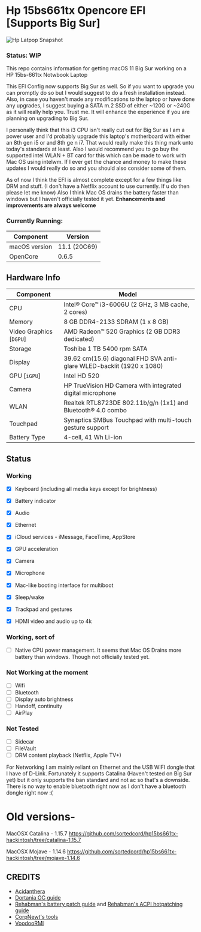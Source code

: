 # Hp 15bs661tx Opencore EFI [Supports Big Sur]
![Hp Latpop Snapshot](https://github.com/sortedcord/hp15bs661tx-hackintosh/blob/master/Docs/Laptop.png)
### Status: WIP

This repo contains information for getting macOS 11 Big Sur working on a HP 15bs-661tx Notwbook Laptop

This EFI Config now supports Big Sur as well. So if you want to upgrade you can promptly do so but I would suggest to do a fresh installation instead. Also, in case you haven't made any modifications to the laptop or have done any upgrades, I suggest buying a SATA m.2 SSD of either ~120G or ~240G as it will really help you. Trust me. It will enhance the experience if you are planning on upgrading to Big Sur.

I personally think that this i3 CPU isn't really cut out for Big Sur as I am a power user and I'd probably upgrade this laptop's motherboard with either an 8th gen i5 or and 8th ge n i7. That would really make this thing mark unto today's standards at least. Also I would recommend you to go buy the supported intel WLAN + BT card for this which can be made to work with Mac OS using intelwm. If I ever get the chance and money to make these updates I would really do so and you should also consider some of them.

As of now I think the EFI is almost complete except for a few things like DRM and stuff. (I don't have a Netflix account to use currently. If u do then please let me know) Also I think Mac OS drains the battery faster than windows but I haven't officially tested it yet. **Enhancements and improvements are always welcome**

### Currently Running:


| Component     | Version      |
| ------------- | ------------ |
| macOS version | 11.1 (20C69) |
| OpenCore      | 0.6.5        |

## Hardware Info

| Component | Model                                   |
| --------- | --------------------------------------- |
| CPU       | Intel® Core™ i3-6006U (2 GHz, 3 MB cache, 2 cores) |
| Memory    | 8 GB DDR4-2133 SDRAM (1 x 8 GB)         |
| Video Graphics [`DGPU`] | AMD Radeon™ 520 Graphics (2 GB DDR3 dedicated) |
| Storage   | Toshiba 1 TB 5400 rpm SATA              |
| Display   | 39.62 cm(15.6) diagonal FHD SVA anti-glare WLED-backlit (1920 x 1080)|
| GPU [`iGPU`] | Intel HD 520                        |
| Camera    | HP TrueVision HD Camera with integrated digital microphone |
| WLAN      | Realtek RTL8723DE 802.11b/g/n (1x1) and Bluetooth® 4.0 combo |
| Touchpad  | Synaptics SMBus Touchpad with multi-touch gesture support |
| Battery Type | 4-cell, 41 Wh Li-ion |

## Status

### Working

- [x] Keyboard (including all media keys except for brightness)
- [x] Battery indicator
- [x] Audio
- [x] Ethernet
- [x] iCloud services - iMessage, FaceTime, AppStore
- [x] GPU acceleration
- [x] Camera
- [x] Microphone
- [x] Mac-like booting interface for multiboot
- [x] Sleep/wake
- [x] Trackpad and gestures
- [x] HDMI video and audio up to 4k


### Working, sort of

- [ ] Native CPU power management. It seems that Mac OS Drains more battery than windows. Though not officially tested yet.

### Not Working at the moment
- [ ] Wifi
- [ ] Bluetooth
- [ ] Display auto brightness
- [ ] Handoff, continuity
- [ ] AirPlay

### Not Tested

- [ ] Sidecar
- [ ] FileVault
- [ ] DRM content playback (Netflix, Apple TV+)

For Networking I am mainly reliant on Ethernet and the USB WIFI dongle that I have of D-Link. Fortunately it supports Catalina (Haven't tested on Big Sur yet) but it only supports the ban standard and not ac so that's a downside. There is no way to enable bluetooth right now as I don't have a bluetooth dongle right now :(


# Old versions-
MacOSX Catalina - 1.15.7 https://github.com/sortedcord/hp15bs661tx-hackintosh/tree/catalina-1.15.7

MacOSX Mojave - 1.14.6 https://github.com/sortedcord/hp15bs661tx-hackintosh/tree/mojave-1.14.6

## CREDITS

- [Acidanthera](https://github.com/acidanthera)
- [Dortania OC guide](https://dortania.github.io/OpenCore-Install-Guide/)
- [Rehabman's battery patch guide](https://www.tonymacx86.com/threads/guide-how-to-patch-dsdt-for-working-battery-status.116102/) and [Rehabman's ACPI hotpatching guide](https://www.tonymacx86.com/threads/guide-using-clover-to-hotpatch-acpi.200137/)
- [CorpNewt's tools](https://github.com/corpnewt)
- [VoodooRMI](https://github.com/VoodooSMBus/VoodooRMI)